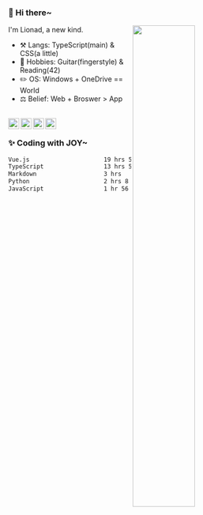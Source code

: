 ### 👋 Hi there~

[<img align="right" width="50%" src="https://github-readme-stats.vercel.app/api?username=Lionad-Morotar&show_icons=true">](https://metrics.lecoq.io/Lionad-Morotar?template=classic)

I'm Lionad, a new kind.

- ⚒️ Langs: TypeScript(main) & CSS(a little)
- 🎨 Hobbies: Guitar(fingerstyle) & Reading(42)
- ✏️ OS: Windows + OneDrive == World
- ⚖️ Belief: Web + Broswer > App

<br />

<a href="https://www.lionad.art">
  <img align="left" alt="lionad-art" width="22px" src="https://cdn.jsdelivr.net/npm/simple-icons@3.1.0/icons/wordpress.svg" />
</a>
<a href="#1806234223">
  <img align="left" alt="1806234223" width="22px" src="https://cdn.jsdelivr.net/npm/simple-icons@3.1.0/icons/tencentqq.svg" />
</a>
<a href="https://www.zhihu.com/people/Lionad">
  <img align="left" alt="132yse" width="22px" src="https://cdn.jsdelivr.net/npm/simple-icons@3.1.0/icons/zhihu.svg" />
</a>
<a href="https://github.com/Lionad-Morotar">
  <img align="left" alt="yisar" width="22px" src="https://cdn.jsdelivr.net/npm/simple-icons@3.1.0/icons/github.svg" />
</a>

<br />

### ✨ Coding with JOY~

<!--START_SECTION:waka-->

```txt
Vue.js                     19 hrs 51 mins  ██████████▒░░░░░░░░░░░░░░   41.43 %
TypeScript                 13 hrs 55 mins  ███████▒░░░░░░░░░░░░░░░░░   29.05 %
Markdown                   3 hrs           █▓░░░░░░░░░░░░░░░░░░░░░░░   06.28 %
Python                     2 hrs 8 mins    █░░░░░░░░░░░░░░░░░░░░░░░░   04.48 %
JavaScript                 1 hr 56 mins    █░░░░░░░░░░░░░░░░░░░░░░░░   04.07 %
```

<!--END_SECTION:waka-->
